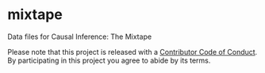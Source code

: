 # mixtape
Data files for Causal Inference: The Mixtape

Please note that this project is released with a [Contributor Code of Conduct](CODE_OF_CONDUCT.md). By participating in this project you agree to abide by its terms.
